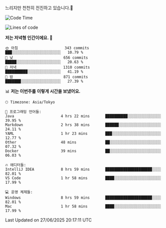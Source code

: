 느리지만 천천히 전진하고 있습니다.🐢

<!--START_SECTION:waka-->
![Code Time](http://img.shields.io/badge/Code%20Time-1%2C613%20hrs%2047%20mins-blue)

![Lines of code](https://img.shields.io/badge/%EC%A0%80%EB%8A%94%20%EC%97%AC%ED%83%9C%EA%B9%8C%EC%A7%80%20-920.3%20thousand%20%EC%A4%84%EC%9D%98%20%EC%BD%94%EB%93%9C%EB%A5%BC%20%EC%9E%91%EC%84%B1%ED%96%88%EC%96%B4%EC%9A%94.-blue)

**저는 저녁형 인간이에요. 🦉** 

```text
🌞 아침                     343 commits         ███░░░░░░░░░░░░░░░░░░░░░░   10.79 % 
🌆 낮　                     656 commits         █████░░░░░░░░░░░░░░░░░░░░   20.63 % 
🌃 저녁                     1310 commits        ██████████░░░░░░░░░░░░░░░   41.19 % 
🌙 밤　                     871 commits         ███████░░░░░░░░░░░░░░░░░░   27.39 % 
```


📊 **저는 이번주를 이렇게 시간을 보냈어요.** 

```text
🕑︎ Timezone: Asia/Tokyo

💬 프로그래밍 언어들: 
Java                     4 hrs 22 mins       ██████████░░░░░░░░░░░░░░░   39.95 % 
Markdown                 2 hrs 38 mins       ██████░░░░░░░░░░░░░░░░░░░   24.11 % 
YAML                     1 hr 23 mins        ███░░░░░░░░░░░░░░░░░░░░░░   12.77 % 
Other                    48 mins             ██░░░░░░░░░░░░░░░░░░░░░░░   07.32 % 
Docker                   39 mins             ██░░░░░░░░░░░░░░░░░░░░░░░   06.03 % 

🔥 에디터들: 
IntelliJ IDEA            8 hrs 59 mins       █████████████████████░░░░   82.01 % 
VS Code                  1 hr 58 mins        ████░░░░░░░░░░░░░░░░░░░░░   17.99 % 

💻 운영 체제들: 
Windows                  8 hrs 59 mins       █████████████████████░░░░   82.01 % 
Mac                      1 hr 58 mins        ████░░░░░░░░░░░░░░░░░░░░░   17.99 % 
```


 Last Updated on 27/06/2025 20:17:11 UTC
<!--END_SECTION:waka-->
